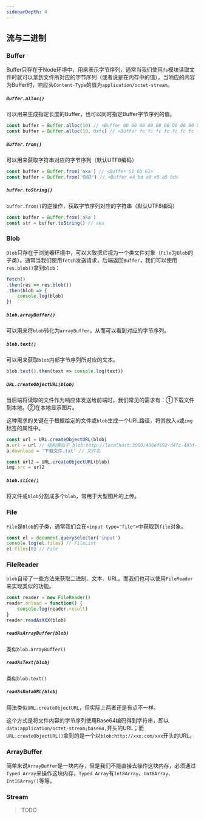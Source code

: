 ```yaml
---
sidebarDepth: 4
---
```


## 流与二进制

### Buffer

Buffer只存在于Node环境中，用来表示字节序列，通常当我们使用`fs`模块读取文件时就可以拿到文件所对应的字节序列（或者说是在内存中的值）。当响应的内容为Buffer时，响应头`Content-Type`的值为`application/octet-stream`。

##### `Buffer.alloc()` 

可以用来生成指定长度的Buffer，也可以同时指定Buffer字节序列的值。

``` js
const buffer = Buffer.alloc(10) // <Buffer 00 00 00 00 00 00 00 00 00 00>
const buffer = Buffer.alloc(10, 0xfc) // <Buffer fc fc fc fc fc fc fc fc fc fc>
```

##### `Buffer.from()`

可以用来获取字符串对应的字节序列（默认UTF8编码）

``` js
const buffer = Buffer.from('aka') // <Buffer 61 6b 61>  
const buffer = Buffer.from('你好') // <Buffer e4 bd a0 e5 a5 bd>
```

##### `buffer.toString()`

`buffer.from()`的逆操作，获取字节序列对应的字符串（默认UTF8编码）

``` js
const buffer = Buffer.from('aka') 
const str = buffer.toString() // aka
```







### Blob

`Blob`只存在于浏览器环境中，可以大致把它视为一个类文件对象（`File`为`Blob`的子类）。通常当我们使用`fetch`发送请求，后端返回`Buffer`，我们可以使用`res.blob()`拿到`blob`：

``` js
fetch()
.then(res => res.blob())
.then(blob => {
    console.log(blob)
})
```

##### `blob.arrayBuffer()`

可以用来将`blob`转化为`arrayBuffer`，从而可以看到对应的字节序列。

##### `blob.text()`

可以用来获取`blob`内部字节序列所对应的文本。

``` js
blob.text().then(text => console.log(text))
```

##### `URL.createObjectURL(blob)`

当后端将读取的文件作为响应体发送给前端时，我们常见的需求有：①下载文件到本地。②在本地显示图片。

这种需求的关键在于根据给定的文件或`blob`生成一个URL路径，将其放入`a`或`img`标签的属性中。

``` js
const url = URL.createObjectURL(blob)
a.url = url // 结构类似于 blob:http://localhost:3000/486ef892-d4fc-485f-b4ab-fae272d35e55
a.download = '下载文件.txt' // 文件名

const url2 = URL.createObjectURL(blob)
img.src = url2
```

##### `blob.slice()`

将文件或`blob`分割成多个`blob`，常用于大型图片的上传。

### File

`File`是`Blob`的子类，通常我们会在`<input type="file">`中获取到`file`对象。

``` js
const el = document.querySelector('input')
console.log(el.files) // FileList
el.files[0] // File
```



### FileReader

`blob`自带了一些方法来获取二进制、文本、URL。而我们也可以使用`FileReader`来实现类似的功能。

``` js
const reader = new FileReader()
reader.onload = function() {
    console.log(reader.result)
}
reader.readAsXXX(blob)
```

##### `readAsArrayBuffer(blob)`

类似`blob.arrayBuffer()`

##### `readAsText(blob)`

类似`blob.text()`

##### `readAsDataURL(blob)`

用法类似`URL.createObjectURL`，但实际上两者还是有点不一样。

这个方式是将文件内容的字节序列使用Base64编码得到字符串，即以`data:application/octet-stream;base64,`开头的URL；而`URL.createObjectURL()`拿到的是一个以`blob:http://xxx.com/xxx`开头的URL。

### ArrayBuffer

简单来说`ArrayBuffer`是一块内存，但是我们不能直接去操作这块内存，必须通过`Typed Array`来操作这块内存，`Typed Array`有`Int8Array`、`Unt8Array`、`Int16Array()`等等。



### Stream

> TODO

